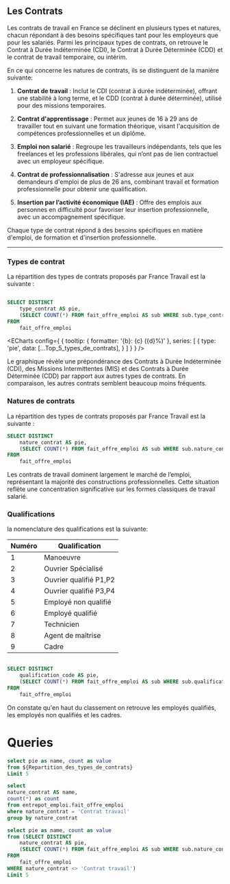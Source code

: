 ## Les Contrats

Les contrats de travail en France se déclinent en plusieurs types et natures, chacun répondant à des besoins spécifiques tant pour les employeurs que pour les salariés. Parmi les principaux types de contrats, on retrouve le Contrat à Durée Indéterminée (CDI), le Contrat à Durée Déterminée (CDD) et le contrat de travail temporaire, ou intérim.

En ce qui concerne les natures de contrats, ils se distinguent de la manière suivante:
1. **Contrat de travail** : Inclut le CDI (contrat à durée indéterminée), offrant une stabilité à long terme, et le CDD (contrat à durée déterminée), utilisé pour des missions temporaires.

2. **Contrat d'apprentissage** : Permet aux jeunes de 16 à 29 ans de travailler tout en suivant une formation théorique, visant l'acquisition de compétences professionnelles et un diplôme.

3. **Emploi non salarié** : Regroupe les travailleurs indépendants, tels que les freelances et les professions libérales, qui n’ont pas de lien contractuel avec un employeur spécifique.

4. **Contrat de professionnalisation** : S'adresse aux jeunes et aux demandeurs d'emploi de plus de 26 ans, combinant travail et formation professionnelle pour obtenir une qualification.

5. **Insertion par l’activité économique (IAE)** : Offre des emplois aux personnes en difficulté pour favoriser leur insertion professionnelle, avec un accompagnement spécifique.

Chaque type de contrat répond à des besoins spécifiques en matière d'emploi, de formation et d'insertion professionnelle.

---

### Types de contrat 

La répartition des types de contrats proposés par France Travail est la suivante :

```sql Repartition_des_types_de_contrats

SELECT DISTINCT
    type_contrat AS pie,
    (SELECT COUNT(*) FROM fait_offre_emploi AS sub WHERE sub.type_contrat = fait_offre_emploi.type_contrat) AS count
FROM
    fait_offre_emploi
```



<ECharts config={
    {
        tooltip: {
            formatter: '{b}: {c} ({d}%)'
        },
        series: [
        {
          type: 'pie',
          data: [...Top_5_types_de_contrats],
        }
      ]
      }
    }
/>

Le graphique révèle une prépondérance des Contrats à Durée Indéterminée (CDI), des Missions Intermittentes (MIS) et des Contrats à Durée Déterminée (CDD) par rapport aux autres types de contrats. En comparaison, les autres contrats semblent beaucoup moins fréquents.

### Natures de contrats

La répartition des types de contrats proposés par France Travail est la suivante :

```sql Repartition_des_natures_de_contrats
SELECT DISTINCT
    nature_contrat AS pie,
    (SELECT COUNT(*) FROM fait_offre_emploi AS sub WHERE sub.nature_contrat = fait_offre_emploi.nature_contrat) AS count
FROM
    fait_offre_emploi
```

<BarChart 
    data={premier_nature_contrat}
    x=name
    y=count 
    swapXY=true
/>

<BarChart 
    data={reste_top_5_nature_contrat}
    x=name
    y=value 
    swapXY=true
/>

Les contrats de travail dominent largement le marché de l’emploi, représentant la majorité des constructions professionnelles. Cette situation reflète une concentration significative sur les formes classiques de travail salarié.

### Qualifications

la nomenclature des qualifications est la suivante:

| Numéro | Qualification |
|--------|--------|
| 1      | Manoeuvre      |
| 2      | Ouvrier Spécialisé      |
| 3      | Ouvrier qualifié P1,P2     |
| 4      | Ouvrier qualifié P3,P4      |
| 5      | Employé non qualifié      |
| 6      | Employé qualifié      |
| 7      | Technicien      |
| 8      | Agent de maîtrise      |
| 9      | Cadre      |


```sql Repartition_des_qualification_code

SELECT DISTINCT
    qualification_code AS pie,
    (SELECT COUNT(*) FROM fait_offre_emploi AS sub WHERE sub.qualification_code = fait_offre_emploi.qualification_code) AS count
FROM
    fait_offre_emploi
```

<BarChart 
    data={Repartition_des_qualification_code}
    x=pie
    y=count 
    swapXY=true
/>

On constate qu'en haut du classement on retrouve les employés qualifiés, les employés non qualifiés et les cadres.


# Queries

```sql Top_5_types_de_contrats
select pie as name, count as value
from ${Repartition_des_types_de_contrats}
Limit 5
```

```sql premier_nature_contrat
select
nature_contrat AS name,
count(*) as count
from entrepot_emploi.fait_offre_emploi
where nature_contrat = 'Contrat travail'
group by nature_contrat
```

```sql reste_top_5_nature_contrat
select pie as name, count as value
from (SELECT DISTINCT
    nature_contrat AS pie,
    (SELECT COUNT(*) FROM fait_offre_emploi AS sub WHERE sub.nature_contrat = fait_offre_emploi.nature_contrat) AS count
FROM
    fait_offre_emploi
WHERE nature_contrat <> 'Contrat travail')
Limit 5
```